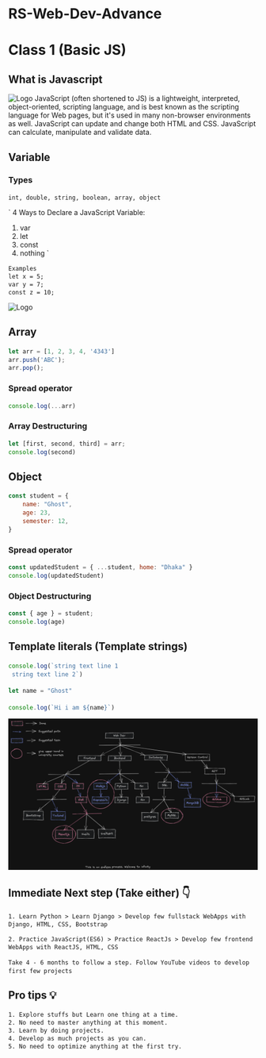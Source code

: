 # RS-Web-Dev-Advance

# Class 1 (Basic JS)

## What is Javascript
![Logo](https://res.cloudinary.com/practicaldev/image/fetch/s--iQ-MDsrC--/c_limit%2Cf_auto%2Cfl_progressive%2Cq_auto%2Cw_880/https://833250.smushcdn.com/1694534/wp-content/uploads/2021/06/3.jpeg%3Flossy%3D1%26strip%3D1%26webp%3D1)
JavaScript (often shortened to JS) is a lightweight, interpreted, object-oriented, scripting language, and is best known as the scripting language for Web pages, but it's used in many non-browser environments as well. JavaScript can update and change both HTML and CSS. JavaScript can calculate, manipulate and validate data.


## Variable 

### Types

` int, double, string, boolean, array, object `

` 4 Ways to Declare a JavaScript Variable:
1. var
2. let
3. const
4. nothing `

```
Examples
let x = 5;
var y = 7;
const z = 10;
```
![Logo](https://images.velog.io/images/jangws/post/557a4a2e-b7ba-4b22-bb8c-10615619321c/8vja483k9uy31.jpg)

## Array 

``` js
let arr = [1, 2, 3, 4, '4343']
arr.push('ABC');
arr.pop();
```

### Spread operator 
``` js
console.log(...arr)
```

### Array Destructuring
``` js
let [first, second, third] = arr;
console.log(second)
```

## Object
``` js
const student = {
    name: "Ghost",
    age: 23,
    semester: 12,
}
```

### Spread operator 
```  js
const updatedStudent = { ...student, home: "Dhaka" }
console.log(updatedStudent) 
```

### Object Destructuring
``` js
const { age } = student;
console.log(age)
```

## Template literals (Template strings)

``` js
console.log(`string text line 1
 string text line 2`)

let name = "Ghost"

console.log(`Hi i am ${name}`) 
```

<!-- # Class 2 (Basic JS)

## Function

``` js
function sum(x, y) {
    console.log(x, y);
    return x + y;
}
console.log(sum(2, 3))
```

### Big Arrow function

``` js
const sum1 = (x, y) => {
    console.log(x, y);
    return x + y;
}
console.log(sum1(2, 3))
```

## Conditional Statement
``` js
const ihave = 50;

if(ihave >= 40){
    console.log('Yes, I can buy')
} else {
    console.log('Sad, I cant buy')
}
```

### Ternary operator
``` js
ihave >= 40 ? console.log('Yes, I can buy') : console.log('Sad, I cant buy')
```

## Loop 
` For loop `
``` js
for(let i = 0; i < 5; i++){
    console.log(i)
}
```

` Map `
``` js
arr.map((value) => {
    console.log(value)
})
```

## Imports and Exports 
### Named Import Export

` Exporting `
``` js
export const named1 = () => {}

export const named2 = () => {}
```

` Importing `
``` js
import {named1, named2} from './folder1/import2.js';
```

### Default Import Export

` Exporting `
``` js
const default1 = () => {}
export default default1
```

` Importing `
``` js
import default1 from './import1.js';
```


![Logo](https://what.thedailywtf.com/assets/uploads/files/1548873820399-23d6513b-3c4a-409b-bb11-4d98874de60f-image.png)


# Class 3 (ReactJS 01)

## What is ReactJs?
![Logo](https://gearheart.io/uploads/SPA_1_768x454_d8cac8be1e_6408baa279.png)
## What is React Component?
![Logo](https://www.techdiagonal.com/wp-content/uploads/2019/08/React-components-blog-image.jpg)
## Class vs function?
` https://www.geeksforgeeks.org/differences-between-functional-components-and-class-components-in-react/ `


```
From VS code
npx create-react-app my-app
cd my-app
npm start
```

```
From Online IDE
https://codedamn.com/online-compiler/reactjs
```

### Component Break down
![Logo](https://i.ibb.co/Bc3Ky2W/Ca33pture.png)

### Props 
``` Js
const Hello = (props) => {

  const value = 5;
  const getTheValue = () => {}

  return (
    <div>
      <h2>Hi </h2>
      <h1>{props.name}</h1>
      <h3>{value}</h3>
    </div>
  )
}

<Hello name={"Zarif"} />
<Hello name={"CR7"} />
```

#### Event 
```Js
<button onClick={() => alert(hi)} />
```

# Class 4 (ReactJS 02)

### Hooks 
```
React Hooks are simple JavaScript functions that we can use to isolate the reusable part from a functional component. 
```

#### useState Hook

```Js
import { useState } from 'react'

const [ number, setNumber ] = useState(0);

the first part (number) is the actual value
the second part (setNumber) is used to assign value to the number
useState(0), here is 0 is the initial value

Updating the Number

number = number + 100 ❌
setNumber(number + 100) ✔️ 
```

#### useEffect Hook

```Js
useEffect(() => {
    alert(value);
}, [value])

() => {
    The logics
}

[] holds the dependencies
```

# Class 5 (Project 01)

```
npx create-react-app movie-app
cd movie-app
npm start
```

![Logo](https://www.seobility.net/en/wiki/images/f/f1/Rest-API.png)

```
omDB Api key
https://www.omdbapi.com/apikey.aspx
```

```
My api key: 4a98c271
```

```
Endpoints:
http://www.omdbapi.com?apikey=4a98c271/s=movie_title
```

```JS
Fetching the movies data
const movies = await (await fetch(`${API_URL}&s="${title}"`)).json()
```

# Class 6 (Project 02)

```
npx create-react-app game-app
cd game-app
npm start
```

```
omDB Api key
https://rawg.io/apidocs
```

```
My api key: 29b8564f44d7476c88ad2aedb1eaac91
```

```
Endpoints:
https://api.rawg.io/api/games?search=gameName&key=29b8564f44d7476c88ad2aedb1eaac91
```
```JS
Fetching the games data
const games = await (await fetch(`https://api.rawg.io/api/games?search=${gameName}&key=29b8564f44d7476c88ad2aedb1eaac91`)).json()
```

# Roadmap / what's next 🛣️ -->

![Logo](roadmap.PNG)

## Immediate Next step (Take either) 👇
```
1. Learn Python > Learn Django > Develop few fullstack WebApps with Django, HTML, CSS, Bootstrap
```
```
2. Practice JavaScript(ES6) > Practice ReactJs > Develop few frontend WebApps with ReactJS, HTML, CSS
```

` Take 4 - 6 months to follow a step. Follow YouTube videos to develop first few projects  `

## Pro tips 💡
```
1. Explore stuffs but Learn one thing at a time. 
2. No need to master anything at this moment. 
3. Learn by doing projects.
4. Develop as much projects as you can.
5. No need to optimize anything at the first try. 
````